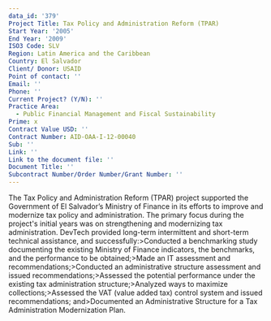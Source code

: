 ```yaml
---
data_id: '379'
Project Title: Tax Policy and Administration Reform (TPAR)
Start Year: '2005'
End Year: '2009'
ISO3 Code: SLV
Region: Latin America and the Caribbean
Country: El Salvador
Client/ Donor: USAID
Point of contact: ''
Email: ''
Phone: ''
Current Project? (Y/N): ''
Practice Area:
  - Public Financial Management and Fiscal Sustainability
Prime: x
Contract Value USD: ''
Contract Number: AID-OAA-I-12-00040
Sub: ''
Link: ''
Link to the document file: ''
Document Title: ''
Subcontract Number/Order Number/Grant Number: ''
---
```

The Tax Policy and Administration Reform (TPAR) project supported the Government of El Salvador’s Ministry of Finance in its efforts to improve and modernize tax policy and administration. The primary focus during the project's initial years was on strengthening and modernizing tax administration. DevTech provided long-term intermittent and short-term technical assistance, and successfully:>Conducted a benchmarking study documenting the existing Ministry of Finance indicators, the benchmarks, and the performance to be obtained;>Made an IT assessment and recommendations;>Conducted an administrative structure assessment and issued recommendations;>Assessed the potential performance under the existing tax administration structure;>Analyzed ways to maximize collections;>Assessed the VAT (value added tax) control system and issued recommendations; and>Documented an Administrative Structure for a Tax Administration Modernization Plan.